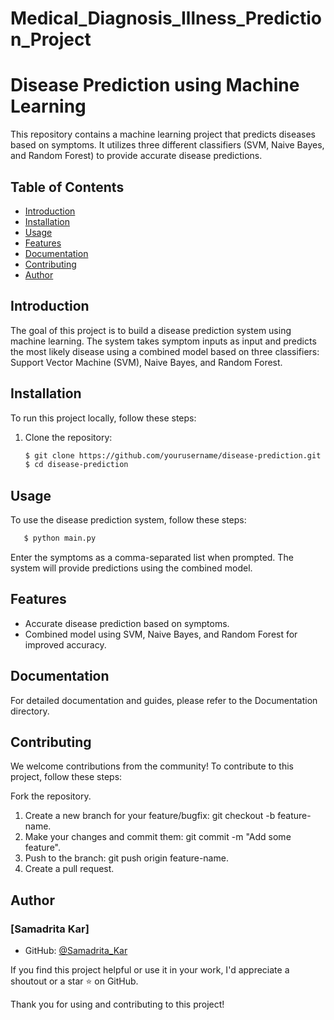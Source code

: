 # Medical_Diagnosis_Illness_Prediction_Project
# Disease Prediction using Machine Learning

This repository contains a machine learning project that predicts diseases based on symptoms. It utilizes three different classifiers (SVM, Naive Bayes, and Random Forest) to provide accurate disease predictions.

## Table of Contents

- [Introduction](#introduction)
- [Installation](#installation)
- [Usage](#usage)
- [Features](#features)
- [Documentation](#documentation)
- [Contributing](#contributing)
- [Author](#author)

## Introduction

The goal of this project is to build a disease prediction system using machine learning. The system takes symptom inputs as input and predicts the most likely disease using a combined model based on three classifiers: Support Vector Machine (SVM), Naive Bayes, and Random Forest.

## Installation

To run this project locally, follow these steps:

1. Clone the repository:
   ```bash
   $ git clone https://github.com/yourusername/disease-prediction.git
   $ cd disease-prediction
   ```
## Usage

To use the disease prediction system, follow these steps:

```bash
   $ python main.py
```
Enter the symptoms as a comma-separated list when prompted.
The system will provide predictions using the combined model.

## Features

- Accurate disease prediction based on symptoms.
- Combined model using SVM, Naive Bayes, and Random Forest for improved accuracy.

## Documentation

For detailed documentation and guides, please refer to the Documentation directory.

## Contributing

We welcome contributions from the community! To contribute to this project, follow these steps:

Fork the repository.
1. Create a new branch for your feature/bugfix: git checkout -b feature-name.
2. Make your changes and commit them: git commit -m "Add some feature".
3. Push to the branch: git push origin feature-name.
4. Create a pull request.

## Author

### [Samadrita Kar]

- GitHub: [@Samadrita_Kar](https://github.com/SAMADRITA-KAR)

If you find this project helpful or use it in your work, I'd appreciate a shoutout or a star ⭐️ on GitHub.

Thank you for using and contributing to this project!
